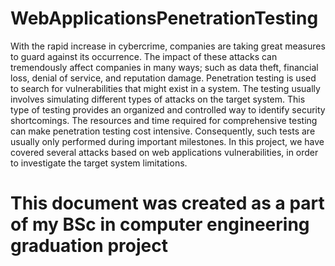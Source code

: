 # WebApplicationsPenetrationTesting
With the rapid increase in cybercrime, companies are taking great measures to guard against its occurrence. The impact of these attacks can tremendously affect companies in many ways; such as data theft, financial loss, denial of service, and reputation damage. Penetration testing is used to search for vulnerabilities that might exist in a system. The testing usually involves simulating different types of attacks on the target system. This type of testing provides an organized and controlled way to identify security shortcomings. The resources and time required for comprehensive testing can make penetration testing cost intensive. Consequently, such tests are usually only performed during important milestones. In this project, we have covered several attacks based on web applications vulnerabilities, in order to investigate the target system limitations.
# This document was created as a part of my BSc in computer engineering graduation project
